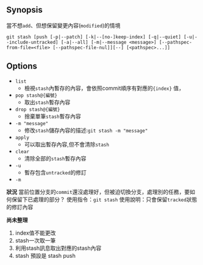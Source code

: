 ## Synopsis
當不想`add`、但想保留變更內容(`modified`)的情境

```git
git stash [push [-p|--patch] [-k|--[no-]keep-index] [-q|--quiet] [-u|--include-untracked] [-a|--all] [-m|--message <message>] [--pathspec-from-file=<file> [--pathspec-file-nul]][--] [<pathspec>...]]
```
## Options

- `list`
    - 檢視`stash`內暫存的內容，會依照commit順序有對應的`{index}` 值，
- `pop stash@{編號}`
    - 取出`stash`暫存內容
- `drop stash@{編號}`
    - 捨棄單筆`stash`暫存內容
- `-m "message"`
    - 修改`stash`儲存內容的描述:`git stash -m "message"`
- `apply `
    -  可以取出暫存內容,但不會清除`stash`
- `clear`
    - 清除全部的`stash`暫存內容
- `-u`
    -  暫存包含`untracked`的修訂
- `-m`



**狀況**
當前位置分支的`commit`還沒處理好，但被迫切換分支，處理別的任務，要如何保留下已處理的部分？
使用指令：`git stash` 
使用說明：只會保留`tracked`狀態的修訂內容

**尚未整理**
1. index值不能更改
2. stash一次取一筆
3. 利用stash訊息取出對應的stash內容
4. stash 預設是 stash push